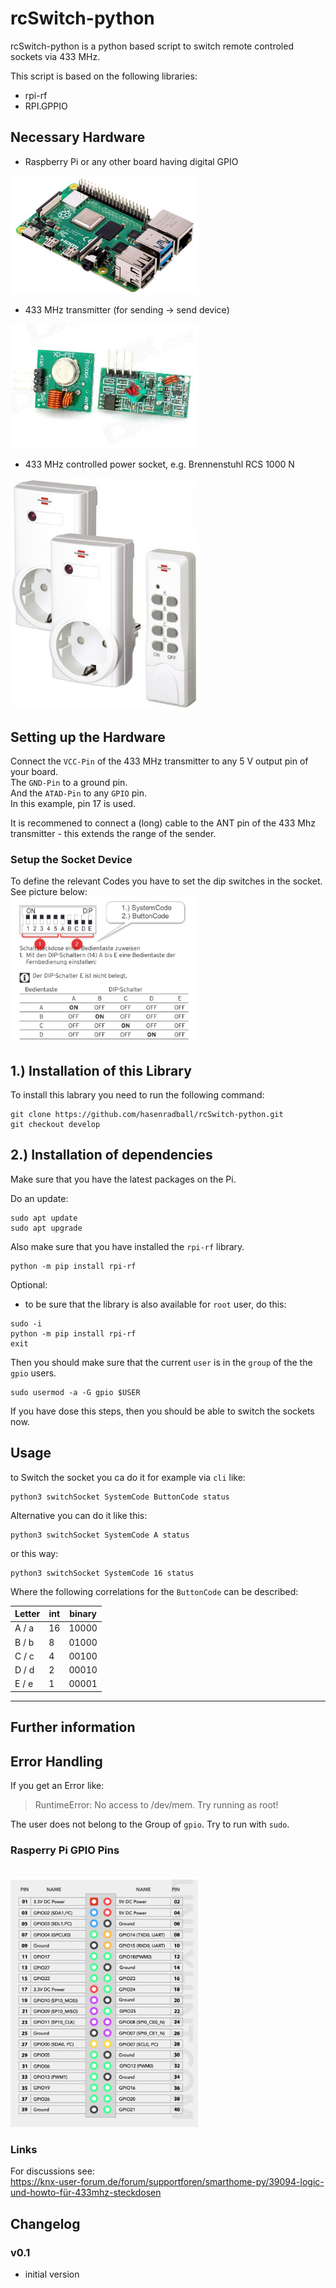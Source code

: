 # rcSwitch-python

rcSwitch-python is a python based script to switch remote controled sockets via 433 MHz.

This script is based on the following libraries:
- rpi-rf
- RPI.GPPIO

## Necessary Hardware
- Raspberry Pi or any other board having digital GPIO</br>
<img src="pics/pi4.jpg" alt="Pi4" width="300"/>

- 433 MHz transmitter (for sending -> send device)</br>
<img src="pics/433_MHz_device.jpg" alt="433Device" width="300"/>

- 433 MHz controlled power socket, e.g. Brennenstuhl RCS 1000 N</br>
<img src="pics/Brennenstuhl_RCS1000N.jpg" alt="RCS1000N" width="300"/>

## Setting up the Hardware
Connect the `VCC-Pin` of the 433 MHz transmitter to any 5 V output pin of your board.</br>
The `GND-Pin` to a ground pin.</br>
And the `ATAD-Pin` to any `GPIO` pin.</br>
In this example, pin 17 is used.

It is recommened to connect a (long) cable to the ANT pin of the 433 Mhz transmitter - this extends the range of the sender.

### Setup the Socket Device
To define the relevant Codes you have to set the dip switches in the socket.
See picture below:</br>
<img src="pics/RCS1000N_switches.jpg" alt="Switches" width="300"/>


## 1.) Installation of this Library
To install this labrary you need to run the following command:

```
git clone https://github.com/hasenradball/rcSwitch-python.git
git checkout develop
```


## 2.) Installation of dependencies
Make sure that you have the latest packages on the Pi.

Do an update:
```
sudo apt update
sudo apt upgrade
```
Also make sure that you have installed the `rpi-rf` library.

```
python -m pip install rpi-rf
```
Optional:

- to be sure that the library is also available for `root` user, do this:

``` 
sudo -i
python -m pip install rpi-rf
exit
```
Then  you should make sure that the current `user` is in the `group` of the the `gpio` users.

```
sudo usermod -a -G gpio $USER
```
If you have dose this steps, then you should be able to switch the sockets now.

## Usage
to Switch the socket you ca do it for example via `cli` like:

```
python3 switchSocket SystemCode ButtonCode status
```
Alternative you can do it like this:

```
python3 switchSocket SystemCode A status
```
or this way:

```
python3 switchSocket SystemCode 16 status
```
Where the following correlations for the `ButtonCode` can be described:

|Letter|int|binary|
|------|---|------|
| A / a| 16| 10000|
| B / b|  8| 01000|
| C / c|  4| 00100|
| D / d|  2| 00010|
| E / e|  1| 00001|


---
## Further information

## Error Handling
If you get an Error like:</br>
>RuntimeError: No access to /dev/mem.  Try running as root!

The user does not belong to the Group of `gpio`.
Try to run with `sudo`.

### Rasperry Pi GPIO Pins
</br>
<img src="pics/pi_gpios.png" alt="GPIOs" width="300"/>

### Links
For discussions see:</br>
https://knx-user-forum.de/forum/supportforen/smarthome-py/39094-logic-und-howto-für-433mhz-steckdosen

## Changelog

### v0.1
* initial version
